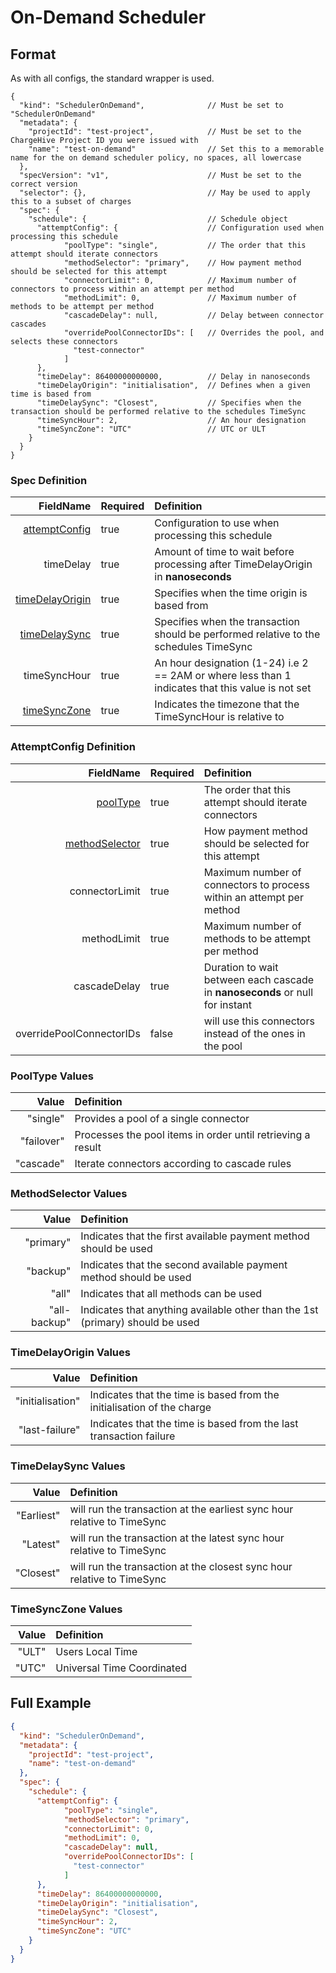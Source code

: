 # On-Demand Scheduler

## Format
As with all configs, the standard wrapper is used.

```json5
{
  "kind": "SchedulerOnDemand",              // Must be set to "SchedulerOnDemand"
  "metadata": {
    "projectId": "test-project",            // Must be set to the ChargeHive Project ID you were issued with
    "name": "test-on-demand"                // Set this to a memorable name for the on demand scheduler policy, no spaces, all lowercase
  },
  "specVersion": "v1",                      // Must be set to the correct version
  "selector": {},                           // May be used to apply this to a subset of charges
  "spec": {
    "schedule": {                           // Schedule object
      "attemptConfig": {                    // Configuration used when processing this schedule
            "poolType": "single",           // The order that this attempt should iterate connectors
            "methodSelector": "primary",    // How payment method should be selected for this attempt
            "connectorLimit": 0,            // Maximum number of connectors to process within an attempt per method
            "methodLimit": 0,               // Maximum number of methods to be attempt per method
            "cascadeDelay": null,           // Delay between connector cascades
            "overridePoolConnectorIDs": [   // Overrides the pool, and selects these connectors
              "test-connector"
            ]
      },                  
      "timeDelay": 86400000000000,          // Delay in nanoseconds
      "timeDelayOrigin": "initialisation",  // Defines when a given time is based from
      "timeDelaySync": "Closest",           // Specifies when the transaction should be performed relative to the schedules TimeSync
      "timeSyncHour": 2,                    // An hour designation
      "timeSyncZone": "UTC"                 // UTC or ULT
    }
  }
}
```
### Spec Definition
FieldName | Required | Definition 
---:|---|:---
[attemptConfig](#attemptconfig-definition)|true|Configuration to use when processing this schedule
timeDelay|true|Amount of time to wait before processing after TimeDelayOrigin in **nanoseconds**
[timeDelayOrigin](#timedelayorigin-values)|true|Specifies when the time origin is based from
[timeDelaySync](#timedelaysync-values)|true|Specifies when the transaction should be performed relative to the schedules TimeSync
timeSyncHour|true|An hour designation (1-24) i.e 2 == 2AM or where less than 1 indicates that this value is not set
[timeSyncZone](#timesynczone-values)|true|Indicates the timezone that the TimeSyncHour is relative to

### AttemptConfig Definition
FieldName | Required | Definition 
---:|---|:---
[poolType](#pooltype-values)|true|The order that this attempt should iterate connectors
[methodSelector](#methodselector-values)|true|How payment method should be selected for this attempt
connectorLimit|true|Maximum number of connectors to process within an attempt per method
methodLimit|true|Maximum number of methods to be attempt per method
cascadeDelay|true|Duration to wait between each cascade in **nanoseconds** or null for instant
overridePoolConnectorIDs|false|will use this connectors instead of the ones in the pool

### PoolType Values
Value | Definition 
---:|:---
"single"|Provides a pool of a single connector
"failover"|Processes the pool items in order until retrieving a result
"cascade"|Iterate connectors according to cascade rules

### MethodSelector Values
Value | Definition 
---:|:---
"primary"|Indicates that the first available payment method should be used
"backup"| Indicates that the second available payment method should be used
"all"| Indicates that all methods can be used
"all-backup"| Indicates that anything available other than the 1st (primary) should be used

### TimeDelayOrigin Values
Value| Definition
---:|:---
"initialisation"|Indicates that the time is based from the initialisation of the charge
"last-failure"|Indicates that the time is based from the last transaction failure

### TimeDelaySync Values
Value| Definition
---:|:---
"Earliest"|will run the transaction at the earliest sync hour relative to TimeSync
"Latest"|will run the transaction at the latest sync hour relative to TimeSync
"Closest"|will run the transaction at the closest sync hour relative to TimeSync

### TimeSyncZone Values
Value| Definition
---:|:---
"ULT"|Users Local Time
"UTC"|Universal Time Coordinated

## Full Example

```json
{
  "kind": "SchedulerOnDemand",              
  "metadata": {
    "projectId": "test-project",
    "name": "test-on-demand"
  },
  "spec": {
    "schedule": {
      "attemptConfig": {
            "poolType": "single",
            "methodSelector": "primary",
            "connectorLimit": 0,
            "methodLimit": 0,
            "cascadeDelay": null,
            "overridePoolConnectorIDs": [
              "test-connector"
            ]
      },                  
      "timeDelay": 86400000000000,
      "timeDelayOrigin": "initialisation",
      "timeDelaySync": "Closest",
      "timeSyncHour": 2,
      "timeSyncZone": "UTC"
    }
  }
}
```